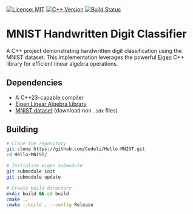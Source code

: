 [![License: MIT](https://img.shields.io/badge/License-MIT-yellow.svg)](https://opensource.org/licenses/MIT)
[![C++ Version](https://img.shields.io/badge/C%2B%2B-23-blue.svg)](#requirements)
[![Build Status](https://github.com/cedeli/hello-mnist/actions/workflows/cmake-multi-platform.yml/badge.svg)](https://github.com/cedeli/hello-mnist/actions)

# MNIST Handwritten Digit Classifier

A C++ project demonstrating handwritten digit classification using the MNIST dataset. This implementation leverages the powerful [Eigen](http://eigen.tuxfamily.org/) C++ library for efficient linear algebra operations.

## Dependencies
*   A C++23-capable compiler
*   [Eigen Linear Algebra Library](http://eigen.tuxfamily.org/)
*   [MNIST dataset](https://www.kaggle.com/datasets/hojjatk/mnist-dataset) (download non `.idx` files)

## Building
```bash
# Clone the repository
git clone https://github.com/Cedeli/Hello-MNIST.git
cd Hello-MNIST/

# Initialize eigen submodule
git submodule init
git submodule update

# Create build directory
mkdir build && cd build
cmake ..
cmake --build . --config Release
```
